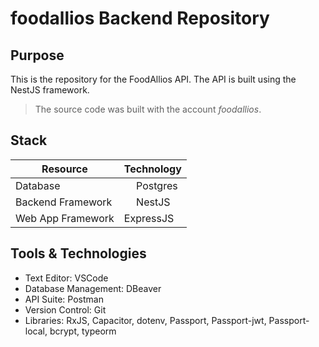 # foodallios Backend Repository

## Purpose
This is the repository for the FoodAllios API. The API is built using the NestJS framework.

> The source code was built with the account *foodallios*.

## Stack
| Resource | Technology |
| ----------- | ----------- |
| Database | <img src="https://www.postgresql.org/media/img/about/press/elephant.png" width="15" height="15"> Postgres |
| Backend Framework | <img src="https://docs.nestjs.com/assets/logo-small.svg" width="15" height="15"> NestJS
| Web App Framework | ExpressJS |

## Tools & Technologies
- Text Editor: VSCode
- Database Management: DBeaver
- API Suite: Postman
- Version Control: Git
- Libraries: RxJS, Capacitor, dotenv, Passport, Passport-jwt, Passport-local, bcrypt, typeorm
